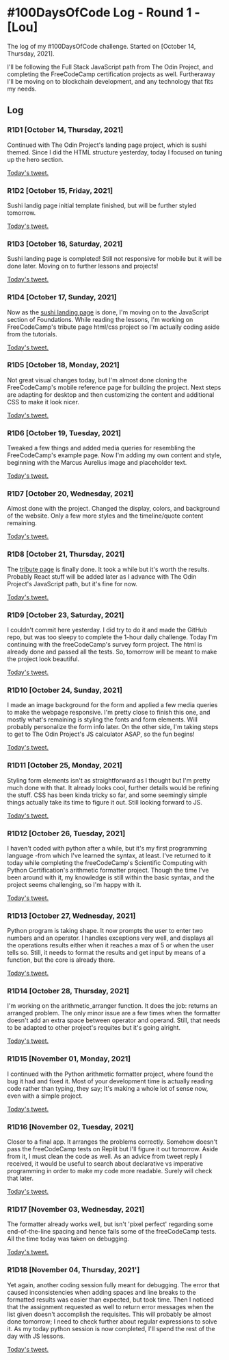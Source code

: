# #100DaysOfCode Log - Round 1 - [Lou]

The log of my #100DaysOfCode challenge. Started on [October 14, Thursday, 2021].

I'll be following the Full Stack JavaScript path from The Odin Project, and completing the FreeCodeCamp certification projects as well.
Furtheraway I'll be moving on to blockchain development, and any technology that fits my needs.

## Log

### R1D1 [October 14, Thursday, 2021]

Continued with The Odin Project's landing page project, which is sushi themed. Since I did the HTML structure yesterday, today I focused on tuning up the hero section.

[Today's tweet.](https://twitter.com/doggelou/status/1448665927701176322)

### R1D2 [October 15, Friday, 2021]

Sushi landig page initial template finished, but will be further styled tomorrow.

[Today's tweet.](https://twitter.com/doggelou/status/1449156052197552140)

### R1D3 [October 16, Saturday, 2021]

Sushi landing page is completed! Still not responsive for mobile but it will be done later. Moving on to further lessons and projects!

[Today's tweet.](https://twitter.com/doggelou/status/1449599255325335552)

### R1D4 [October 17, Sunday, 2021]

Now as the [sushi landing page](https://github.com/doggelou/sushi-landing-page) is done, I'm moving on to the JavaScript section of Foundations. While reading the lessons, I'm working on FreeCodeCamp's tribute page html/css project so I'm actually coding aside from the tutorials.

[Today's tweet.](https://twitter.com/doggelou/status/1449938896373129216)

### R1D5 [October 18, Monday, 2021]

Not great visual changes today, but I'm almost done cloning the FreeCodeCamp's mobile reference page for building the project. Next steps are adapting for desktop and then customizing the content and additional CSS to make it look nicer.

[Today's tweet.](https://twitter.com/doggelou/status/1450324352314920964)

### R1D6 [October 19, Tuesday, 2021]

Tweaked a few things and added media queries for resembling the FreeCodeCamp's example page. Now I'm adding my own content and style, beginning with the Marcus Aurelius image and placeholder text.

[Today's tweet.](https://twitter.com/doggelou/status/1450687018686717953)

### R1D7 [October 20, Wednesday, 2021]

Almost done with the project. Changed the display, colors, and background of the website. Only a few more styles and the timeline/quote content remaining.

[Today's tweet.](https://twitter.com/doggelou/status/1451050264379727873)

### R1D8 [October 21, Thursday, 2021]

The [tribute page](https://github.com/doggelou/tribute-page) is finally done. It took a while but it's worth the results. Probably React stuff will be added later as I advance with The Odin Project's JavaScript path, but it's fine for now.

[Today's tweet.](https://twitter.com/doggelou/status/1451451941033291808)

### R1D9 [October 23, Saturday, 2021]

I couldn't commit here yesterday. I did try to do it and made the GitHub repo, but was too sleepy to complete the 1-hour daily challenge. Today I'm continuing with the freeCodeCamp's survey form project. The html is already done and passed all the tests. So, tomorrow will be meant to make the project look beautiful.

[Today's tweet.](https://twitter.com/doggelou/status/1452181741175705600)

### R1D10 [October 24, Sunday, 2021]

I made an image background for the form and applied a few media queries to make the webpage responsive. I'm pretty close to finish this one, and mostly what's remaining is styling the fonts and form elements. Will probably personalize the form info later. On the other side, I'm taking steps to get to The Odin Project's JS calculator ASAP, so the fun begins!

[Today's tweet.](https://twitter.com/doggelou/status/1452539394079006720)

### R1D11 [October 25, Monday, 2021]

Styling form elements isn't as straightforward as I thought but I'm pretty much done with that. It already looks cool, further details would be refining the stuff. CSS has been kinda tricky so far, and some seemingly simple things actually take its time to figure it out. Still looking forward to JS.

[Today's tweet.](https://twitter.com/doggelou/status/1452915046170996739)

### R1D12 [October 26, Tuesday, 2021]

I haven't coded with python after a while, but it's my first programming language -from which I've learned the syntax, at least. I've returned to it today while completing the freeCodeCamp's Scientific Computing with Python Certification's arithmetic formatter project. Though the time I've been around with it, my knowledge is still within the basic syntax, and the project seems challenging, so I'm happy with it.

[Today's tweet.](https://twitter.com/doggelou/status/1453252621456773127)

### R1D13 [October 27, Wednesday, 2021]

Python program is taking shape. It now prompts the user to enter two numbers and an operator. I handles exceptions very well, and displays all the operations results either when it reaches a max of 5 or when the user tells so. Still, it needs to format the results and get input by means of a function, but the core is already there.

[Today's tweet.](https://twitter.com/doggelou/status/1453628397993684994)

### R1D14 [October 28, Thursday, 2021]

I'm working on the arithmetic_arranger function. It does the job: returns an arranged problem. The only minor issue are a few times when the formatter doesn't add an extra space between operator and operand. Still, that needs to be adapted to other project's requites but it's going alright.

[Today's tweet.](https://twitter.com/doggelou/status/1453895043706728449)

### R1D15 [November 01, Monday, 2021]

I continued with the Python arithmetic formatter project, where found the bug it had and fixed it. Most of your development time is actually reading code rather than typing, they say; It's making a whole lot of sense now, even with a simple project.

[Today's tweet.](https://twitter.com/doggelou/status/1455413896055984143)

### R1D16 [November 02, Tuesday, 2021]

Closer to a final app. It arranges the problems correctly. Somehow doesn't pass the freeCodeCamp tests on Replit but I'll figure it out tomorrow. Aside from it, I must clean the code as well. As an advice from tweet reply I received, it would be useful to search about declarative vs imperative programming in order to make my code more readable. Surely will check that later.

[Today's tweet.](https://twitter.com/doggelou/status/1455825514602668034)

### R1D17 [November 03, Wednesday, 2021]

The formatter already works well, but isn't 'pixel perfect' regarding some end-of-the-line spacing and hence fails some of the freeCodeCamp tests. All the time today was taken on debugging.

[Today's tweet.](https://twitter.com/doggelou/status/1456136357525422082)

### R1D18 [November 04, Thursday, 2021']

Yet again, another coding session fully meant for debugging. The error that caused inconsistencies when adding spaces and line breaks to the formatted results was easier than expected, but took time. Then I noticed that the assignment requested as well to return error messages when the list given doesn't accomplish the requisites. This will probably be almost done tomorrow; I need to check further about regular expressions to solve it. As my today python session is now completed, I'll spend the rest of the day with JS lessons.

[Today's tweet.](https://twitter.com/doggelou/status/1456375935469604868)
